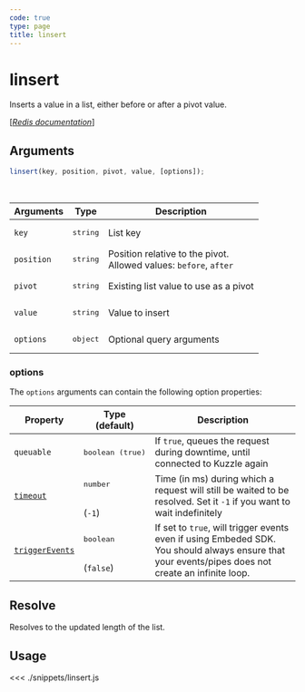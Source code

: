 ```yaml
---
code: true
type: page
title: linsert
---
```


# linsert

Inserts a value in a list, either before or after a pivot value.

[[_Redis documentation_]](https://redis.io/commands/linsert)

## Arguments

```js
linsert(key, position, pivot, value, [options]);
```

<br/>

| Arguments  | Type              | Description                                                           |
| ---------- | ----------------- | --------------------------------------------------------------------- |
| `key`      | <pre>string</pre> | List key                                                              |
| `position` | <pre>string</pre> | Position relative to the pivot.<br/>Allowed values: `before`, `after` |
| `pivot`    | <pre>string</pre> | Existing list value to use as a pivot                                 |
| `value`    | <pre>string</pre> | Value to insert                                                       |
| `options`  | <pre>object</pre> | Optional query arguments                                              |

### options

The `options` arguments can contain the following option properties:

| Property   | Type (default)            | Description                                                                  |
| ---------- | ------------------------- | ---------------------------------------------------------------------------- |
| `queuable` | <pre>boolean (true)</pre> | If `true`, queues the request during downtime, until connected to Kuzzle again |
| [`timeout`](/sdk/7/core-classes/kuzzle/query#timeout)         | <pre>number</pre><br/>(`-1`)     | Time (in ms) during which a request will still be waited to be resolved. Set it `-1` if you want to wait indefinitely |
| [`triggerEvents`](/sdk/7/core-classes/kuzzle/query#triggerEvents)  | <pre>boolean</pre> <br/>(`false`)| If set to `true`, will trigger events even if using Embeded SDK. You should always ensure that your events/pipes does not create an infinite loop. <SinceBadge version="Kuzzle 2.31.0"/> |

## Resolve

Resolves to the updated length of the list.

## Usage

<<< ./snippets/linsert.js
